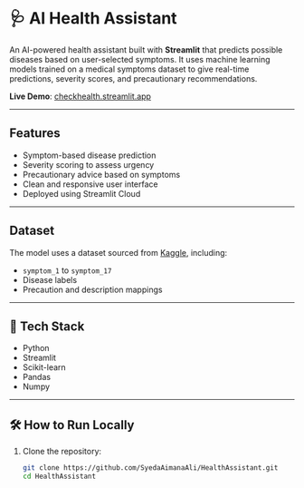 # 🩺 AI Health Assistant

An AI-powered health assistant built with **Streamlit** that predicts possible diseases based on user-selected symptoms. It uses machine learning models trained on a medical symptoms dataset to give real-time predictions, severity scores, and precautionary recommendations.

 **Live Demo**: [checkhealth.streamlit.app](https://checkhealth.streamlit.app)

---

## Features

-  Symptom-based disease prediction
-  Severity scoring to assess urgency
-  Precautionary advice based on symptoms
-  Clean and responsive user interface
-  Deployed using Streamlit Cloud

---

## Dataset

The model uses a dataset sourced from [Kaggle](https://www.kaggle.com/), including:
- `symptom_1` to `symptom_17`
- Disease labels
- Precaution and description mappings

---

## 🔧 Tech Stack

- Python
- Streamlit
- Scikit-learn
- Pandas
- Numpy

---

## 🛠️ How to Run Locally

1. Clone the repository:
   ```bash
   git clone https://github.com/SyedaAimanaAli/HealthAssistant.git
   cd HealthAssistant
